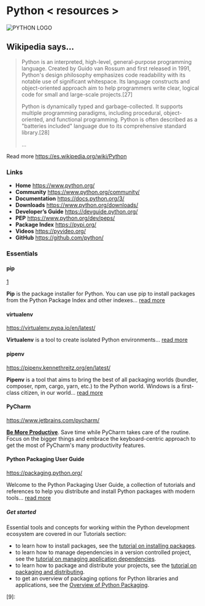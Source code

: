 # Python < resources >

![PYTHON LOGO](https://upload.wikimedia.org/wikipedia/commons/c/c3/Python-logo-notext.svg)

## Wikipedia says...

> Python is an interpreted, high-level, general-purpose programming language. Created by Guido van Rossum and first released in 1991, Python's design philosophy emphasizes code readability with its notable use of significant whitespace. Its language constructs and object-oriented approach aim to help programmers write clear, logical code for small and large-scale projects.[27]
>
> Python is dynamically typed and garbage-collected. It supports multiple programming paradigms, including procedural, object-oriented, and functional programming. Python is often described as a "batteries included" language due to its comprehensive standard library.[28]
>
> ...

Read more https://es.wikipedia.org/wiki/Python

### Links

* **Home** https://www.python.org/
* **Community** https://www.python.org/community/
* **Documentation** https://docs.python.org/3/
* **Downloads** https://www.python.org/downloads/
* **Developer’s Guide** https://devguide.python.org/
* **PEP** https://www.python.org/dev/peps/
* **Package Index** https://pypi.org/
* **Videos** https://pyvideo.org/
* **GitHub** https://github.com/python/

### Essentials

#### pip

[1]

**Pip** is the package installer for Python. You can use pip to install packages from the Python Package Index and other indexes... [read more][1]

#### virtualenv

https://virtualenv.pypa.io/en/latest/

**Virtualenv** is a tool to create isolated Python environments... [read more]()

#### pipenv

https://pipenv.kennethreitz.org/en/latest/

**Pipenv** is a tool that aims to bring the best of all packaging worlds (bundler, composer, npm, cargo, yarn, etc.) to the Python world. Windows is a first-class citizen, in our world... [read more]()

#### PyCharm

https://www.jetbrains.com/pycharm/

[**Be More Productive**](https://www.jetbrains.com/pycharm/download/). Save time while PyCharm takes care of the routine. Focus on the bigger things and embrace the keyboard-centric approach to get the most of PyCharm's many productivity features.

#### Python Packaging User Guide

https://packaging.python.org/

Welcome to the Python Packaging User Guide, a collection of tutorials and references to help you distribute and install Python packages with modern tools... [read more]()

##### Get started

Essential tools and concepts for working within the Python development ecosystem are covered in our Tutorials section:

* to learn how to install packages, see the [tutorial on installing packages](https://packaging.python.org/tutorials/installing-packages/).
* to learn how to manage dependencies in a version controlled project, see the [tutorial on managing application dependencies](https://packaging.python.org/tutorials/managing-dependencies/).
* to learn how to package and distribute your projects, see the [tutorial on packaging and distributing](https://packaging.python.org/tutorials/packaging-projects/).
* to get an overview of packaging options for Python libraries and applications, see the [Overview of Python Packaging](https://packaging.python.org/overview/).

[1]: https://pip.pypa.io/en/stable/
[2]: https://virtualenv.pypa.io/en/latest/
[3]: https://pipenv.kennethreitz.org/en/latest/
[4]: https://packaging.python.org/
[5]:
[6]:
[7]:
[8]:
[9]:
